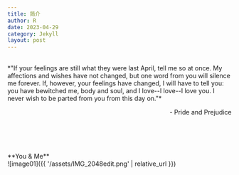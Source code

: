 ```yaml
---
title: 简介
author: R
date: 2023-04-29
category: Jekyll
layout: post
---
```

<br>
*"If your feelings are still what they were last April, tell me so at once. My affections and wishes have not changed, but one word from you will silence me forever. If, however, your feelings have changed, I will have to tell you: you have bewitched me, body and soul, and I love--I love--I love you. I never wish to be parted from you from this day on."*
<br>
<p style="text-align: right;">- Pride and Prejudice</p>

<br>
<br>
<br>
<br>
**You & Me**
<br>
![image01]({{ '/assets/IMG_2048edit.png' | relative_url }})

